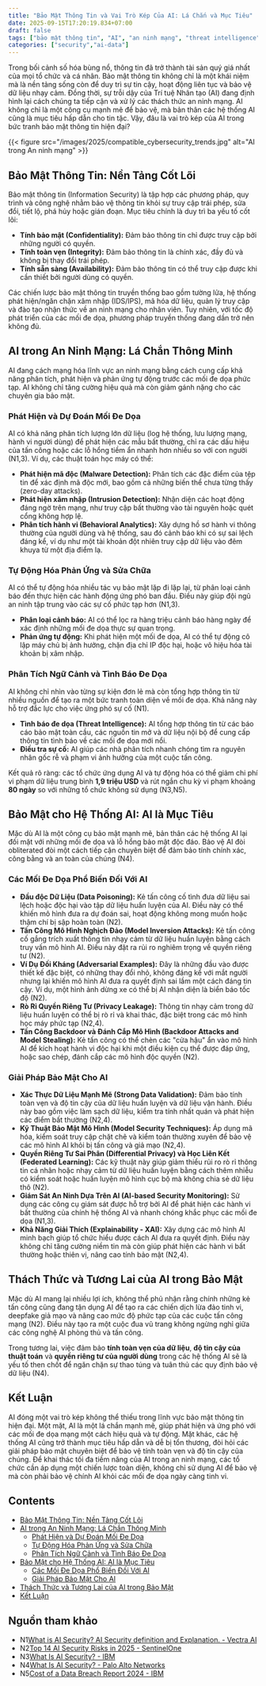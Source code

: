 ```yaml
---
title: "Bảo Mật Thông Tin và Vai Trò Kép Của AI: Lá Chắn và Mục Tiêu"
date: 2025-09-15T17:20:19.834+07:00
draft: false
tags: ["bảo mật thông tin", "AI", "an ninh mạng", "threat intelligence", "mã độc"]
categories: ["security","ai-data"]
---
```


Trong bối cảnh số hóa bùng nổ, thông tin đã trở thành tài sản quý giá nhất của mọi tổ chức và cá nhân. Bảo mật thông tin không chỉ là một khái niệm mà là nền tảng sống còn để duy trì sự tin cậy, hoạt động liên tục và bảo vệ dữ liệu nhạy cảm. Đồng thời, sự trỗi dậy của Trí tuệ Nhân tạo (AI) đang định hình lại cách chúng ta tiếp cận và xử lý các thách thức an ninh mạng. AI không chỉ là một công cụ mạnh mẽ để bảo vệ, mà bản thân các hệ thống AI cũng là mục tiêu hấp dẫn cho tin tặc. Vậy, đâu là vai trò kép của AI trong bức tranh bảo mật thông tin hiện đại?

{{< figure src="/images/2025/compatible_cybersecurity_trends.jpg" alt="AI trong An ninh mạng" >}}

## Bảo Mật Thông Tin: Nền Tảng Cốt Lõi

Bảo mật thông tin (Information Security) là tập hợp các phương pháp, quy trình và công nghệ nhằm bảo vệ thông tin khỏi sự truy cập trái phép, sửa đổi, tiết lộ, phá hủy hoặc gián đoạn. Mục tiêu chính là duy trì ba yếu tố cốt lõi:

*   **Tính bảo mật (Confidentiality):** Đảm bảo thông tin chỉ được truy cập bởi những người có quyền.
*   **Tính toàn vẹn (Integrity):** Đảm bảo thông tin là chính xác, đầy đủ và không bị thay đổi trái phép.
*   **Tính sẵn sàng (Availability):** Đảm bảo thông tin có thể truy cập được khi cần thiết bởi người dùng có quyền.

Các chiến lược bảo mật thông tin truyền thống bao gồm tường lửa, hệ thống phát hiện/ngăn chặn xâm nhập (IDS/IPS), mã hóa dữ liệu, quản lý truy cập và đào tạo nhận thức về an ninh mạng cho nhân viên. Tuy nhiên, với tốc độ phát triển của các mối đe dọa, phương pháp truyền thống đang dần trở nên không đủ.

## AI trong An Ninh Mạng: Lá Chắn Thông Minh

AI đang cách mạng hóa lĩnh vực an ninh mạng bằng cách cung cấp khả năng phân tích, phát hiện và phản ứng tự động trước các mối đe dọa phức tạp. AI không chỉ tăng cường hiệu quả mà còn giảm gánh nặng cho các chuyên gia bảo mật.

### Phát Hiện và Dự Đoán Mối Đe Dọa
AI có khả năng phân tích lượng lớn dữ liệu (log hệ thống, lưu lượng mạng, hành vi người dùng) để phát hiện các mẫu bất thường, chỉ ra các dấu hiệu của tấn công hoặc các lỗ hổng tiềm ẩn nhanh hơn nhiều so với con người (N1,3).
Ví dụ, các thuật toán học máy có thể:
*   **Phát hiện mã độc (Malware Detection):** Phân tích các đặc điểm của tệp tin để xác định mã độc mới, bao gồm cả những biến thể chưa từng thấy (zero-day attacks).
*   **Phát hiện xâm nhập (Intrusion Detection):** Nhận diện các hoạt động đáng ngờ trên mạng, như truy cập bất thường vào tài nguyên hoặc quét cổng không hợp lệ.
*   **Phân tích hành vi (Behavioral Analytics):** Xây dựng hồ sơ hành vi thông thường của người dùng và hệ thống, sau đó cảnh báo khi có sự sai lệch đáng kể, ví dụ như một tài khoản đột nhiên truy cập dữ liệu vào đêm khuya từ một địa điểm lạ.

### Tự Động Hóa Phản Ứng và Sửa Chữa
AI có thể tự động hóa nhiều tác vụ bảo mật lặp đi lặp lại, từ phân loại cảnh báo đến thực hiện các hành động ứng phó ban đầu. Điều này giúp đội ngũ an ninh tập trung vào các sự cố phức tạp hơn (N1,3).
*   **Phân loại cảnh báo:** AI có thể lọc ra hàng triệu cảnh báo hàng ngày để xác định những mối đe dọa thực sự quan trọng.
*   **Phản ứng tự động:** Khi phát hiện một mối đe dọa, AI có thể tự động cô lập máy chủ bị ảnh hưởng, chặn địa chỉ IP độc hại, hoặc vô hiệu hóa tài khoản bị xâm nhập.

### Phân Tích Ngữ Cảnh và Tình Báo Đe Dọa
AI không chỉ nhìn vào từng sự kiện đơn lẻ mà còn tổng hợp thông tin từ nhiều nguồn để tạo ra một bức tranh toàn diện về mối đe dọa. Khả năng này hỗ trợ đắc lực cho việc ứng phó sự cố (N1).
*   **Tình báo đe dọa (Threat Intelligence):** AI tổng hợp thông tin từ các báo cáo bảo mật toàn cầu, các nguồn tin mở và dữ liệu nội bộ để cung cấp thông tin tình báo về các mối đe dọa mới nổi.
*   **Điều tra sự cố:** AI giúp các nhà phân tích nhanh chóng tìm ra nguyên nhân gốc rễ và phạm vi ảnh hưởng của một cuộc tấn công.

Kết quả rõ ràng: các tổ chức ứng dụng AI và tự động hóa có thể giảm chi phí vi phạm dữ liệu trung bình **1,9 triệu USD** và rút ngắn chu kỳ vi phạm khoảng **80 ngày** so với những tổ chức không sử dụng (N3,N5).

## Bảo Mật cho Hệ Thống AI: AI là Mục Tiêu

Mặc dù AI là một công cụ bảo mật mạnh mẽ, bản thân các hệ thống AI lại đối mặt với những mối đe dọa và lỗ hổng bảo mật độc đáo. Bảo vệ AI đòi obliterated đòi một cách tiếp cận chuyên biệt để đảm bảo tính chính xác, công bằng và an toàn của chúng (N4).

### Các Mối Đe Dọa Phổ Biến Đối Với AI

*   **Đầu độc Dữ Liệu (Data Poisoning):** Kẻ tấn công cố tình đưa dữ liệu sai lệch hoặc độc hại vào tập dữ liệu huấn luyện của AI. Điều này có thể khiến mô hình đưa ra dự đoán sai, hoạt động không mong muốn hoặc thậm chí bị sập hoàn toàn (N2).
*   **Tấn Công Mô Hình Nghịch Đảo (Model Inversion Attacks):** Kẻ tấn công cố gắng trích xuất thông tin nhạy cảm từ dữ liệu huấn luyện bằng cách truy vấn mô hình AI. Điều này đặt ra rủi ro nghiêm trọng về quyền riêng tư (N2).
*   **Ví Dụ Đối Kháng (Adversarial Examples):** Đây là những đầu vào được thiết kế đặc biệt, có những thay đổi nhỏ, không đáng kể với mắt người nhưng lại khiến mô hình AI đưa ra quyết định sai lầm một cách đáng tin cậy. Ví dụ, một hình ảnh dừng xe có thể bị AI nhận diện là biển báo tốc độ (N2).
*   **Rò Rỉ Quyền Riêng Tư (Privacy Leakage):** Thông tin nhạy cảm trong dữ liệu huấn luyện có thể bị rò rỉ và khai thác, đặc biệt trong các mô hình học máy phức tạp (N2,4).
*   **Tấn Công Backdoor và Đánh Cắp Mô Hình (Backdoor Attacks and Model Stealing):** Kẻ tấn công có thể chèn các "cửa hậu" ẩn vào mô hình AI để kích hoạt hành vi độc hại khi một điều kiện cụ thể được đáp ứng, hoặc sao chép, đánh cắp các mô hình độc quyền (N2).

### Giải Pháp Bảo Mật Cho AI

*   **Xác Thực Dữ Liệu Mạnh Mẽ (Strong Data Validation):** Đảm bảo tính toàn vẹn và độ tin cậy của dữ liệu huấn luyện và dữ liệu vận hành. Điều này bao gồm việc làm sạch dữ liệu, kiểm tra tính nhất quán và phát hiện các điểm bất thường (N2,4).
*   **Kỹ Thuật Bảo Mật Mô Hình (Model Security Techniques):** Áp dụng mã hóa, kiểm soát truy cập chặt chẽ và kiểm toán thường xuyên để bảo vệ các mô hình AI khỏi bị tấn công và giả mạo (N2,4).
*   **Quyền Riêng Tư Sai Phân (Differential Privacy) và Học Liên Kết (Federated Learning):** Các kỹ thuật này giúp giảm thiểu rủi ro rò rỉ thông tin cá nhân hoặc nhạy cảm từ dữ liệu huấn luyện bằng cách thêm nhiễu có kiểm soát hoặc huấn luyện mô hình cục bộ mà không chia sẻ dữ liệu thô (N2).
*   **Giám Sát An Ninh Dựa Trên AI (AI-based Security Monitoring):** Sử dụng các công cụ giám sát được hỗ trợ bởi AI để phát hiện các hành vi bất thường của chính hệ thống AI và nhanh chóng khắc phục các mối đe dọa (N1,3).
*   **Khả Năng Giải Thích (Explainability - XAI):** Xây dựng các mô hình AI minh bạch giúp tổ chức hiểu được cách AI đưa ra quyết định. Điều này không chỉ tăng cường niềm tin mà còn giúp phát hiện các hành vi bất thường hoặc thiên vị, nâng cao tính bảo mật (N2,4).

## Thách Thức và Tương Lai của AI trong Bảo Mật

Mặc dù AI mang lại nhiều lợi ích, không thể phủ nhận rằng chính những kẻ tấn công cũng đang tận dụng AI để tạo ra các chiến dịch lừa đảo tinh vi, deepfake giả mạo và nâng cao mức độ phức tạp của các cuộc tấn công mạng (N2). Điều này tạo ra một cuộc đua vũ trang không ngừng nghỉ giữa các công nghệ AI phòng thủ và tấn công.

Trong tương lai, việc đảm bảo **tính toàn vẹn của dữ liệu**, **độ tin cậy của thuật toán** và **quyền riêng tư của người dùng** trong các hệ thống AI sẽ là yếu tố then chốt để ngăn chặn sự thao túng và tuân thủ các quy định bảo vệ dữ liệu (N4).

## Kết Luận

AI đóng một vai trò kép không thể thiếu trong lĩnh vực bảo mật thông tin hiện đại. Một mặt, AI là một lá chắn mạnh mẽ, giúp phát hiện và ứng phó với các mối đe dọa mạng một cách hiệu quả và tự động. Mặt khác, các hệ thống AI cũng trở thành mục tiêu hấp dẫn và dễ bị tổn thương, đòi hỏi các giải pháp bảo mật chuyên biệt để bảo vệ tính toàn vẹn và độ tin cậy của chúng. Để khai thác tối đa tiềm năng của AI trong an ninh mạng, các tổ chức cần áp dụng một chiến lược toàn diện, không chỉ sử dụng AI để bảo vệ mà còn phải bảo vệ chính AI khỏi các mối đe dọa ngày càng tinh vi.

## Contents
- [Bảo Mật Thông Tin: Nền Tảng Cốt Lõi](#bảo-mật-thông-tin-nền-tảng-cốt-lõi)
- [AI trong An Ninh Mạng: Lá Chắn Thông Minh](#ai-trong-an-ninh-mạng-lá-chắn-thông-minh)
  - [Phát Hiện và Dự Đoán Mối Đe Dọa](#phát-hiện-và-dự-đoán-mối-đe-dọa)
  - [Tự Động Hóa Phản Ứng và Sửa Chữa](#tự-động-hóa-phản-ứng-và-sửa-chữa)
  - [Phân Tích Ngữ Cảnh và Tình Báo Đe Dọa](#phân-tích-ngữ-cảnh-và-tình-báo-đe-dọa)
- [Bảo Mật cho Hệ Thống AI: AI là Mục Tiêu](#bảo-mật-cho-hệ-thống-ai-ai-là-mục-tiêu)
  - [Các Mối Đe Dọa Phổ Biến Đối Với AI](#các-mối-đe-dọa-phổ-biến-đối-với-ai)
  - [Giải Pháp Bảo Mật Cho AI](#giải-pháp-bảo-mật-cho-ai)
- [Thách Thức và Tương Lai của AI trong Bảo Mật](#thách-thức-và-tương-lai-của-ai-trong-bảo-mật)
- [Kết Luận](#kết-luận)

## Nguồn tham khảo
- N1[What is AI Security? AI Security definition and Explanation. - Vectra AI](https://www.vectra.ai/learning/ai-security)
- N2[Top 14 AI Security Risks in 2025 - SentinelOne](https://www.sentinelone.com/cybersecurity-101/data-and-ai/ai-security-risks/)
- N3[What Is AI Security? - IBM](https://www.ibm.com/think/topics/ai-security)
- N4[What Is AI Security? - Palo Alto Networks](https://www.paloaltonetworks.com/cyberpedia/ai-security)
- N5[Cost of a Data Breach Report 2024 - IBM](https://www.ibm.com/reports/data-breach)
